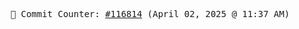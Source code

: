 <p align="center">
    <samp>
        📮 Commit Counter: <a href="https://github.com/Javascript-void0/Javascript-void0/commits/main">#116814</a> (April 02, 2025 @ 11:37 AM)
    </samp>
</p>